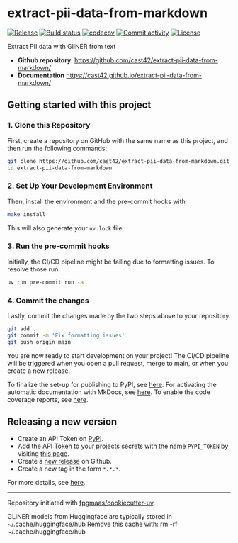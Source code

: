 # extract-pii-data-from-markdown

[![Release](https://img.shields.io/github/v/release/cast42/extract-pii-data-from-markdown)](https://img.shields.io/github/v/release/cast42/extract-pii-data-from-markdown)
[![Build status](https://img.shields.io/github/actions/workflow/status/cast42/extract-pii-data-from-markdown/main.yml?branch=main)](https://github.com/cast42/extract-pii-data-from-markdown/actions/workflows/main.yml?query=branch%3Amain)
[![codecov](https://codecov.io/gh/cast42/extract-pii-data-from-markdown/branch/main/graph/badge.svg)](https://codecov.io/gh/cast42/extract-pii-data-from-markdown)
[![Commit activity](https://img.shields.io/github/commit-activity/m/cast42/extract-pii-data-from-markdown)](https://img.shields.io/github/commit-activity/m/cast42/extract-pii-data-from-markdown)
[![License](https://img.shields.io/github/license/cast42/extract-pii-data-from-markdown)](https://img.shields.io/github/license/cast42/extract-pii-data-from-markdown)

Extract PII data with GliNER from text

- **Github repository**: <https://github.com/cast42/extract-pii-data-from-markdown/>
- **Documentation** <https://cast42.github.io/extract-pii-data-from-markdown/>

## Getting started with this project

### 1. Clone this Repository

First, create a repository on GitHub with the same name as this project, and then run the following commands:

```bash
git clone https://github.com/cast42/extract-pii-data-from-markdown.git
cd extract-pii-data-from-markdown
```

### 2. Set Up Your Development Environment

Then, install the environment and the pre-commit hooks with

```bash
make install
```

This will also generate your `uv.lock` file

### 3. Run the pre-commit hooks

Initially, the CI/CD pipeline might be failing due to formatting issues. To resolve those run:

```bash
uv run pre-commit run -a
```

### 4. Commit the changes

Lastly, commit the changes made by the two steps above to your repository.

```bash
git add .
git commit -m 'Fix formatting issues'
git push origin main
```

You are now ready to start development on your project!
The CI/CD pipeline will be triggered when you open a pull request, merge to main, or when you create a new release.

To finalize the set-up for publishing to PyPI, see [here](https://fpgmaas.github.io/cookiecutter-uv/features/publishing/#set-up-for-pypi).
For activating the automatic documentation with MkDocs, see [here](https://fpgmaas.github.io/cookiecutter-uv/features/mkdocs/#enabling-the-documentation-on-github).
To enable the code coverage reports, see [here](https://fpgmaas.github.io/cookiecutter-uv/features/codecov/).

## Releasing a new version

- Create an API Token on [PyPI](https://pypi.org/).
- Add the API Token to your projects secrets with the name `PYPI_TOKEN` by visiting [this page](https://github.com/cast42/extract-pii-data-from-markdown/settings/secrets/actions/new).
- Create a [new release](https://github.com/cast42/extract-pii-data-from-markdown/releases/new) on Github.
- Create a new tag in the form `*.*.*`.

For more details, see [here](https://fpgmaas.github.io/cookiecutter-uv/features/cicd/#how-to-trigger-a-release).

---

Repository initiated with [fpgmaas/cookiecutter-uv](https://github.com/fpgmaas/cookiecutter-uv).

GLiNER models from Huggingface are typically stored in ~/.cache/huggingface/hub
Remove this cache with: rm -rf ~/.cache/huggingface/hub
